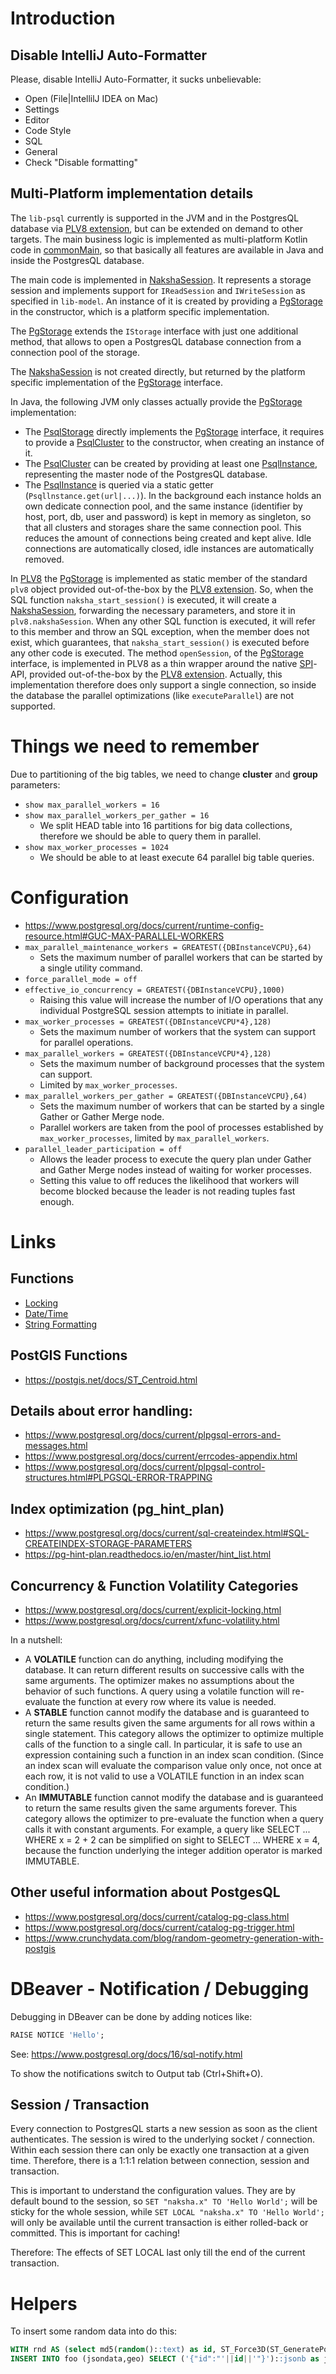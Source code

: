# Introduction

## Disable IntelliJ Auto-Formatter
Please, disable IntelliJ Auto-Formatter, it sucks unbelievable:
- Open (File|IntellilJ IDEA on Mac)
- Settings
- Editor
- Code Style
- SQL
- General
- Check "Disable formatting"

## Multi-Platform implementation details 
The `lib-psql` currently is supported in the JVM and in the PostgresQL database via [PLV8 extension](https://plv8.github.io/), but can 
be extended on demand to other targets. The main business logic is implemented as multi-platform Kotlin code in 
[commonMain](./src/commonMain/kotlin/naksha/psql), so that basically all features are available in Java and inside the PostgresQL database.

The main code is implemented in [NakshaSession](./src/commonMain/kotlin/naksha/psql/NakshaSession.kt). It represents a storage session 
and implements support for `IReadSession` and `IWriteSession` as specified in `lib-model`. An instance of it is created by providing a 
[PgStorage](./src/commonMain/kotlin/naksha/psql/PgStorage.kt) in the constructor, which is a platform specific implementation.

The [PgStorage](./src/commonMain/kotlin/naksha/psql/PgStorage.kt) extends the `IStorage` interface with just one additional method, that 
allows to open a PostgresQL database connection from a connection pool of the storage.

The [NakshaSession](./src/commonMain/kotlin/naksha/psql/NakshaSession.kt) is not created directly, but returned by the platform specific 
implementation of the [PgStorage](./src/commonMain/kotlin/naksha/psql/PgStorage.kt) interface.

In Java, the following JVM only classes actually provide the [PgStorage](./src/commonMain/kotlin/naksha/psql/PgStorage.kt) implementation:

- The [PsqlStorage](./src/jvmMain/kotlin/naksha/psql/PsqlStorage.kt) directly implements the
  [PgStorage](./src/commonMain/kotlin/naksha/psql/PgStorage.kt) interface, it requires to provide a
  [PsqlCluster](./src/jvmMain/kotlin/naksha/psql/PsqlCluster.kt) to the constructor, when creating an instance of it.
- The [PsqlCluster](./src/jvmMain/kotlin/naksha/psql/PsqlCluster.kt) can be created by providing at least one
  [PsqlInstance](./src/jvmMain/kotlin/naksha/psql/PsqlInstance.kt), representing the master node of the PostgresQL database.
- The [PsqlInstance](./src/jvmMain/kotlin/naksha/psql/PsqlInstance.kt) is queried via a static getter (`Psqllnstance.get(url|...)`). In
  the background each instance holds an own dedicate connection pool, and the same instance (identifier by host, port, db, user and
  password) is kept in memory as singleton, so that all clusters and storages share the same connection pool. This reduces the amount of 
  connections being created and kept alive. Idle connections are automatically closed, idle instances are automatically removed.

In [PLV8](https://plv8.github.io/) the [PgStorage](./src/commonMain/kotlin/naksha/psql/PgStorage.kt) is implemented as static member of 
the standard `plv8` object provided out-of-the-box by the [PLV8 extension](https://plv8.github.io/). So, when the SQL function 
`naksha_start_session()` is executed, it will create a [NakshaSession](./src/commonMain/kotlin/naksha/psql/NakshaSession.kt), forwarding 
the necessary parameters, and store it in `plv8.nakshaSession`. When any other SQL function is executed, it will refer to this member 
and throw an SQL exception, when the member does not exist, which guarantees, that `naksha_start_session()` is executed before any other 
code is executed. The method `openSession`, of the [PgStorage](./src/commonMain/kotlin/naksha/psql/PgStorage.kt) interface, is 
implemented in PLV8 as a thin wrapper around the native [SPI](https://plv8.github.io/#database-access-via-spi)-API, provided 
out-of-the-box by the [PLV8 extension](https://plv8.github.io/). Actually, this implementation therefore does only support a single 
connection, so inside the database the parallel optimizations (like `executeParallel`) are not supported.

# Things we need to remember
Due to partitioning of the big tables, we need to change **cluster** and **group** parameters:

- `show max_parallel_workers = 16`
- `show max_parallel_workers_per_gather = 16`
  - We split HEAD table into 16 partitions for big data collections, therefore we should be able to query them in parallel.
- `show max_worker_processes = 1024`
  - We should be able to at least execute 64 parallel big table queries.

# Configuration
- https://www.postgresql.org/docs/current/runtime-config-resource.html#GUC-MAX-PARALLEL-WORKERS
- `max_parallel_maintenance_workers = GREATEST({DBInstanceVCPU},64)`
  - Sets the maximum number of parallel workers that can be started by a single utility command.
- `force_parallel_mode = off`
- `effective_io_concurrency = GREATEST({DBInstanceVCPU},1000)`
  - Raising this value will increase the number of I/O operations that any individual PostgreSQL session attempts to initiate in parallel.
- `max_worker_processes = GREATEST({DBInstanceVCPU*4},128)`
  - Sets the maximum number of workers that the system can support for parallel operations.
- `max_parallel_workers = GREATEST({DBInstanceVCPU*4},128)`
  - Sets the maximum number of background processes that the system can support.
  - Limited by `max_worker_processes`.
- `max_parallel_workers_per_gather = GREATEST({DBInstanceVCPU},64)`
  - Sets the maximum number of workers that can be started by a single Gather or Gather Merge node.
  - Parallel workers are taken from the pool of processes established by `max_worker_processes`, limited by `max_parallel_workers`.
- `parallel_leader_participation = off`
  - Allows the leader process to execute the query plan under Gather and Gather Merge nodes instead of waiting for worker processes.
  - Setting this value to off reduces the likelihood that workers will become blocked because the leader is not reading tuples fast enough.

# Links

## Functions
- [Locking](https://www.postgresql.org/docs/current/functions-admin.html#FUNCTIONS-ADVISORY-LOCKS)
- [Date/Time](https://www.postgresql.org/docs/current/functions-datetime.html#FUNCTIONS-DATETIME-CURRENT)
- [String Formatting](https://www.postgresql.org/docs/current/functions-formatting.html)

## PostGIS Functions
- https://postgis.net/docs/ST_Centroid.html

## Details about error handling:
- https://www.postgresql.org/docs/current/plpgsql-errors-and-messages.html
- https://www.postgresql.org/docs/current/errcodes-appendix.html
- https://www.postgresql.org/docs/current/plpgsql-control-structures.html#PLPGSQL-ERROR-TRAPPING

## Index optimization (pg_hint_plan)
- https://www.postgresql.org/docs/current/sql-createindex.html#SQL-CREATEINDEX-STORAGE-PARAMETERS
- https://pg-hint-plan.readthedocs.io/en/master/hint_list.html

## Concurrency & Function Volatility Categories
- https://www.postgresql.org/docs/current/explicit-locking.html
- https://www.postgresql.org/docs/current/xfunc-volatility.html

In a nutshell:

- A **VOLATILE** function can do anything, including modifying the database. It can return different results on successive calls with the same arguments. The optimizer makes no assumptions about the behavior of such functions. A query using a volatile function will re-evaluate the function at every row where its value is needed.
- A **STABLE** function cannot modify the database and is guaranteed to return the same results given the same arguments for all rows within a single statement. This category allows the optimizer to optimize multiple calls of the function to a single call. In particular, it is safe to use an expression containing such a function in an index scan condition. (Since an index scan will evaluate the comparison value only once, not once at each row, it is not valid to use a VOLATILE function in an index scan condition.)
- An **IMMUTABLE** function cannot modify the database and is guaranteed to return the same results given the same arguments forever. This category allows the optimizer to pre-evaluate the function when a query calls it with constant arguments. For example, a query like SELECT ... WHERE x = 2 + 2 can be simplified on sight to SELECT ... WHERE x = 4, because the function underlying the integer addition operator is marked IMMUTABLE.

## Other useful information about PostgesQL
- https://www.postgresql.org/docs/current/catalog-pg-class.html
- https://www.postgresql.org/docs/current/catalog-pg-trigger.html
- https://www.crunchydata.com/blog/random-geometry-generation-with-postgis

# DBeaver - Notification / Debugging
Debugging in DBeaver can be done by adding notices like:

```sql
RAISE NOTICE 'Hello';
```

See: https://www.postgresql.org/docs/16/sql-notify.html

To show the notifications switch to Output tab (Ctrl+Shift+O).

## Session / Transaction

Every connection to PostgresQL starts a new session as soon as the client authenticates. The session is wired to the underlying socket / connection. Within each session there can only be exactly one transaction at a given time. Therefore, there is a 1:1:1 relation between connection, session and transaction.

This is important to understand the configuration values. They are by default bound to the session, so `SET "naksha.x" TO 'Hello World';` will be sticky for the whole session, while `SET LOCAL "naksha.x" TO 'Hello World';` will only be available until the current transaction is either rolled-back or committed. This is important for caching!

Therefore: The effects of SET LOCAL last only till the end of the current transaction.

# Helpers

To insert some random data into do this:

```sql
WITH rnd AS (select md5(random()::text) as id, ST_Force3D(ST_GeneratePoints('POLYGON((0 0, 10 0, 10 10, 0 10, 0 0))', 10)) as g from generate_Series(1,5000))
INSERT INTO foo (jsondata,geo) SELECT ('{"id":"'||id||'"}')::jsonb as jsondata, g FROM rnd;
```
